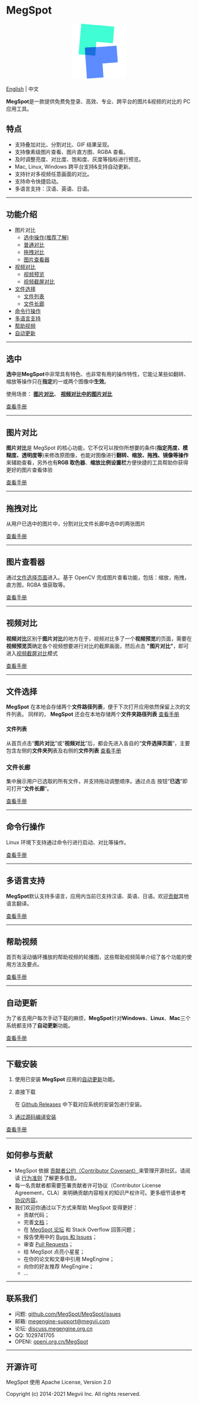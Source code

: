 # MegSpot

<p align="center">
  <img width="150"  src="./src/renderer/assets/images/logo_256X256.png">
</p>

[English](README.md) | 中文

**MegSpot**是一款提供免费免登录、高效、专业、跨平台的图片&视频的对比的 PC 应用工具。

## 特点

- 支持叠加对比、分割对比、GIF 结果呈现。
- 支持像素级图片查看、图片直方图、RGBA 查看。
- 及时调整亮度、对比度、饱和度、灰度等指标进行预览。
- Mac, Linux, Windows 跨平台支持&支持自动更新。
- 支持针对多视频任意画面的对比。
- 支持命令快捷启动。
- 多语言支持：汉语、英语、日语。

---

## 功能介绍

- 图片对比
  - [选中操作(推荐了解)](https://github.com/MegEngine/MegSpot/wiki/选中)
  - [普通对比](https://github.com/MegEngine/MegSpot/wiki/图片对比)
  - [拖拽对比](https://github.com/MegEngine/MegSpot/wiki/拖拽对比)
  - [图片查看器](https://github.com/MegEngine/MegSpot/wiki/图片查看器)
- [视频对比](https://github.com/MegEngine/MegSpot/wiki/视频对比)
  - [视频预览](https://github.com/MegEngine/MegSpot/wiki/%E8%A7%86%E9%A2%91%E5%AF%B9%E6%AF%94#%E8%A7%86%E9%A2%91%E9%A2%84%E8%A7%88)
  - [视频截屏对比](https://github.com/MegEngine/MegSpot/wiki/%E8%A7%86%E9%A2%91%E5%AF%B9%E6%AF%94#%E8%A7%86%E9%A2%91%E6%88%AA%E5%B1%8F%E5%AF%B9%E6%AF%94)
- [文件选择](https://github.com/MegEngine/MegSpot/wiki/文件选择)
  - [文件列表](https://github.com/MegEngine/MegSpot/wiki/文件列表)
  - [文件长廊](https://github.com/MegEngine/MegSpot/wiki/文件长廊)
- [命令行操作](https://github.com/MegEngine/MegSpot/wiki/命令行操作)
- [多语言支持](https://github.com/MegEngine/MegSpot/wiki/语言支持)
- [帮助视频](https://github.com/MegEngine/MegSpot/wiki/帮助视频)
- [自动更新](https://github.com/MegEngine/MegSpot/wiki/自动更新)

---

## 选中

**选中**是**MegSpot**中非常具有特色、也非常有用的操作特性，它能让某些如翻转、缩放等操作只在**指定**的一或两个图像中**生效**。

使用场景： [**图片对比**](https://github.com/MegEngine/MegSpot/wiki/图片对比)、 [**视频对比中的图片对比**](https://github.com/MegEngine/MegSpot/wiki/视频截屏对比)

[查看手册](https://github.com/MegEngine/MegSpot/wiki/选中)

---

## 图片对比

**图片对比**是 MegSpot 的核心功能，它不仅可以按你所想要的条件(**指定亮度、模糊度、透明度等**)来修改原图像，也能对图像进行**翻转、缩放、拖拽、镜像等操作**来辅助查看，另外也有**RGB 取色器**、**缩放比例设置栏**方便快捷的工具帮助你获得更好的图片查看体验

[查看手册](https://github.com/MegEngine/MegSpot/wiki/图片对比)

---

## 拖拽对比

从用户已选中的图片中，分割对比文件长廊中选中的两张图片

[查看手册](https://github.com/MegEngine/MegSpot/wiki/拖拽对比)

---

## 图片查看器

通过[文件选择页面](https://github.com/MegEngine/MegSpot/wiki/文件选择)进入。基于 OpenCV 完成图片查看功能，包括：缩放，拖拽，直方图，RGBA 值获取等。

[查看手册](https://github.com/MegEngine/MegSpot/wiki/图片查看器)

---

## 视频对比

**视频对比**区别于**图片对比**的地方在于，视频对比多了一个**视频预览**的页面，需要在**视频预览页**确定各个视频想要进行对比的截屏画面，然后点击 **"图片对比"**，即可进入[视频截屏对比](https://github.com/MegEngine/MegSpot/wiki/%E8%A7%86%E9%A2%91%E5%AF%B9%E6%AF%94#%E8%A7%86%E9%A2%91%E6%88%AA%E5%B1%8F%E5%AF%B9%E6%AF%94)模式

[查看手册](https://github.com/MegEngine/MegSpot/wiki/视频对比)

---

## 文件选择

**MegSpot** 在本地会存储两个**文件路径列表**，便于下次打开应用依然保留上次的文件列表。
同样的， **MegSpot** 还会在本地存储两个**文件夹路径列表**
[查看手册](https://github.com/MegEngine/MegSpot/wiki/文件选择)

#### 文件列表

从首页点击“**图片对比**”或“**视频对比**”后，都会先进入各自的“**文件选择页面**”，主要包含左侧的**文件夹列**表及右侧的**文件列表**
[查看手册](https://github.com/MegEngine/MegSpot/wiki/文件列表)

### 文件长廊

集中展示用户已选取的所有文件，并支持拖动调整顺序。通过点击 按钮“**已选**”即可打开“**文件长廊**”。

[查看手册](https://github.com/MegEngine/MegSpot/wiki/文件长廊)

---

## 命令行操作

Linux 环境下支持通过命令行进行启动、对比等操作。

[查看手册](https://github.com/MegEngine/MegSpot/wiki/命令行操作)

---

## 多语言支持

**MegSpot**默认支持多语言，应用内当前已支持汉语、英语、日语。欢迎[贡献](https://github.com/MegEngine/MegSpot/wiki/%E8%AF%AD%E8%A8%80%E6%94%AF%E6%8C%81#%E6%AC%A2%E8%BF%8E%E8%B4%A1%E7%8C%AE%E5%85%B6%E4%BB%96%E8%AF%AD%E8%A8%80%E7%BF%BB%E8%AF%91)其他语言翻译。

[查看手册](https://github.com/MegEngine/MegSpot/wiki/语言支持)

---

## 帮助视频

首页有滚动循环播放的帮助视频的轮播图，这些帮助视频简单介绍了各个功能的使用方法及要点。

[查看手册](https://github.com/MegEngine/MegSpot/wiki/帮助视频)

---

## 自动更新

为了省去用户每次手动下载的麻烦，**MegSpot**针对**Windows**、**Linux**、**Mac**三个系统都支持了**自动更新**功能。

[查看手册](https://github.com/MegEngine/MegSpot/wiki/自动更新)

---

## 下载安装

1. 使用已安装 **MegSpot** 应用的[自动更新](https://github.com/MegEngine/MegSpot/wiki/%E8%87%AA%E5%8A%A8%E6%9B%B4%E6%96%B0)功能。
2. 直接下载

   在 [Github Releases](https://github.com/MegEngine/MegSpot/releases) 中下载对应系统的安装包进行安装。

3. [通过源码编译安装](https://github.com/MegEngine/MegSpot/wiki/%E4%B8%8B%E8%BD%BD%E5%AE%89%E8%A3%85#3-%E9%80%9A%E8%BF%87%E6%BA%90%E7%A0%81%E7%BC%96%E8%AF%91%E5%AE%89%E8%A3%85)

[查看手册](https://github.com/MegEngine/MegSpot/wiki/下载安装)

---

## 如何参与贡献

- MegSpot 依据 [贡献者公约（Contributor Covenant）](https://contributor-covenant.org)来管理开源社区。请阅读 [行为准则](CODE_OF_CONDUCT.md) 了解更多信息。
- 每一名贡献者都需要签署贡献者许可协议（Contributor License Agreement，CLA）来明确贡献内容相关的知识产权许可。更多细节请参考 [协议内容](CONTRIBUTOR_LICENSE_AGREEMENT.md)。
- 我们欢迎你通过以下方式来帮助 MegSpot 变得更好：
  - 贡献代码；
  - 完善[文档](https://github.com/MegSpot/Docs)；
  - 在 [MegSpot 论坛](https://discuss.megengine.org.cn) 和 Stack Overflow 回答问题；
  - 报告使用中的 [Bugs 和 Issues](https://github.com/MegSpot/MegSpot/issues)；
  - 审查 [Pull Requests](https://github.com/MegSpot/MegSpot/pulls)；
  - 给 MegSpot 点亮小星星；
  - 在你的论文和文章中引用 MegEngine；
  - 向你的好友推荐 MegEngine；
  - ...

---

## 联系我们

- 问题: [github.com/MegSpot/MegSpot/issues](https://github.com/MegSpot/MegSpot/issues)
- 邮箱: [megengine-support@megvii.com](mailto:megengine-support@megvii.com)
- 论坛: [discuss.megengine.org.cn](https://discuss.megengine.org.cn)
- QQ: 1029741705
- OPENI: [openi.org.cn/MegSpot](https://www.openi.org.cn/html/2020/Framework_0325/18.html)

---

## 开源许可

MegSpot 使用 Apache License, Version 2.0

Copyright (c) 2014-2021 Megvii Inc. All rights reserved.
